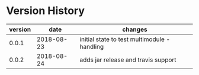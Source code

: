 # Version History     
| version | date       | changes
| ------- | ---------- | --------------------------------
| 0.0.1   | 2018-08-23 | initial state to test multimodule - handling
| 0.0.2   | 2018-08-24 | adds jar release and travis support 
